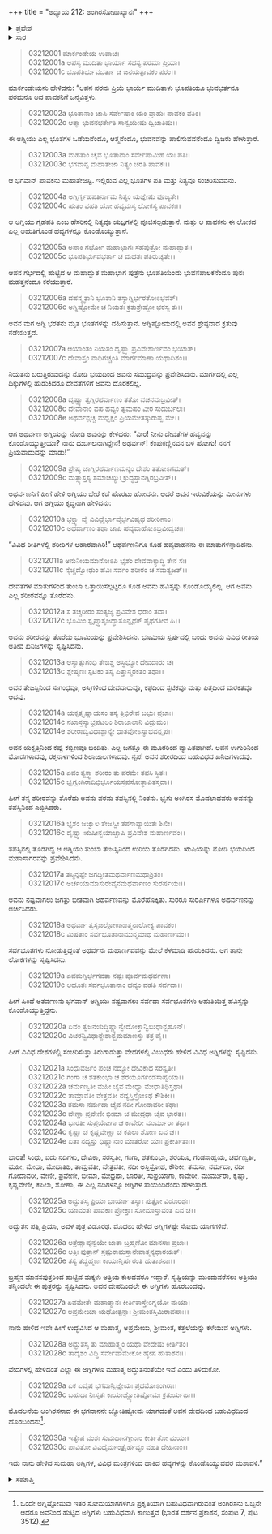 +++
title = "ಅಧ್ಯಾಯ 212: ಅಂಗಿರಸೋಪಾಖ್ಯಾನಃ"
+++

<details><summary>ಪ್ರವೇಶ</summary>


।।   ಓಂ ಓಂ ನಮೋ ನಾರಾಯಣಾಯ।।   ಶ್ರೀ ವೇದವ್ಯಾಸಾಯ ನಮಃ ।।

ಶ್ರೀ ಕೃಷ್ಣದ್ವೈಪಾಯನ ವೇದವ್ಯಾಸ ವಿರಚಿತ  

**ಶ್ರೀ ಮಹಾಭಾರತ**

**ಆರಣ್ಯಕ ಪರ್ವ**

**ಮಾರ್ಕಂಡೇಯಸಮಸ್ಯಾ ಪರ್ವ**

**ಅಧ್ಯಾಯ 212**

</details>


<details><summary>ಸಾರ</summary>

ಅಗ್ನಿಯು ನೀರನ್ನು ಪ್ರವೇಶಿಸಿದುದು, ಪುನಃ ಅಥರ್ವಾಂಗಿರಸನ ಮೂಲಕ ಪ್ರಕಟವಾದುದು (1-30).

</details>


> 03212001 ಮಾರ್ಕಂಡೇಯ ಉವಾಚ।  
03212001a ಆಪಸ್ಯ ಮುದಿತಾ ಭಾರ್ಯಾ ಸಹಸ್ಯ ಪರಮಾ ಪ್ರಿಯಾ।  
03212001c ಭೂಪತಿರ್ಭುವಭರ್ತಾ ಚ ಜನಯತ್ಪಾವಕಂ ಪರಂ।।

ಮಾರ್ಕಂಡೇಯನು ಹೇಳಿದನು: “ಆಪನ ಪರಮ ಪ್ರಿಯೆ ಭಾರ್ಯೆ ಮುದಿತಾಳು ಭೂಪತಿಯೂ ಭುವಭರ್ತನೂ ಪರಮನೂ ಆದ ಪಾವಕನಿಗೆ ಜನ್ಮವಿತ್ತಳು.

> 03212002a ಭೂತಾನಾಂ ಚಾಪಿ ಸರ್ವೇಷಾಂ ಯಂ ಪ್ರಾಹುಃ ಪಾವಕಂ ಪತಿಂ।  
03212002c ಆತ್ಮಾ ಭುವನಭರ್ತೇತಿ ಸಾನ್ವಯೇಷು ದ್ವಿಜಾತಿಷು।।

ಈ ಅಗ್ನಿಯು ಎಲ್ಲ ಭೂತಗಳ ಒಡೆಯನೆಂದೂ, ಆತ್ಮನೆಂದೂ, ಭುವನವನ್ನು ಪಾಲಿಸುವವನೆಂದೂ ದ್ವಿಜರು ಹೇಳುತ್ತಾರೆ.

> 03212003a ಮಹತಾಂ ಚೈವ ಭೂತಾನಾಂ ಸರ್ವೇಷಾಮಿಹ ಯಃ ಪತಿಃ।  
03212003c ಭಗವಾನ್ಸ ಮಹಾತೇಜಾ ನಿತ್ಯಂ ಚರತಿ ಪಾವಕಃ।।

ಆ ಭಗವಾನ್ ಪಾವಕನು ಮಹಾತೇಜಸ್ವಿ. ಇಲ್ಲಿರುವ ಎಲ್ಲ ಭೂತಗಳ ಪತಿ ಮತ್ತು ನಿತ್ಯವೂ ಸಂಚರಿಸುವವನು.

> 03212004a ಅಗ್ನಿರ್ಗೃಹಪತಿರ್ನಾಮ ನಿತ್ಯಂ ಯಜ್ಞೇಷು ಪೂಜ್ಯತೇ।  
03212004c ಹುತಂ ವಹತಿ ಯೋ ಹವ್ಯಮಸ್ಯ ಲೋಕಸ್ಯ ಪಾವಕಃ।।

ಆ ಅಗ್ನಿಯು ಗೃಹಪತಿ ಎಂಬ ಹೆಸರಿನಲ್ಲಿ ನಿತ್ಯವೂ ಯಜ್ಞಗಳಲ್ಲಿ ಪೂಜಿಸಲ್ಪಡುತ್ತಾನೆ. ಮತ್ತು ಆ ಪಾವಕನು ಈ ಲೋಕದ ಎಲ್ಲ ಆಹುತಿಗೊಂಡ ಹವ್ಯಗಳನ್ನೂ ಕೊಂಡೊಯ್ಯುತ್ತಾನೆ.

> 03212005a ಅಪಾಂ ಗರ್ಭೋ ಮಹಾಭಾಗಃ ಸಹಪುತ್ರೋ ಮಹಾದ್ಭುತಃ।   
03212005c ಭೂಪತಿರ್ಭುವಭರ್ತಾ ಚ ಮಹತಃ ಪತಿರುಚ್ಯತೇ।।

ಆಪನ ಗರ್ಭದಲ್ಲಿ ಹುಟ್ಟಿದ ಆ ಮಹಾದ್ಭುತ ಮಹಾಭಾಗ ಪುತ್ರನು ಭೂಪತಿಯೆಂದು ಭುವನಪಾಲಕನೆಂದೂ ಪುನಃ ಮಹತ್ತನೆಂದೂ ಕರೆಯುತ್ತಾರೆ.

> 03212006a ದಹನ್ಮೃತಾನಿ ಭೂತಾನಿ ತಸ್ಯಾಗ್ನಿರ್ಭರತೋಽಭವತ್।  
03212006c ಅಗ್ನಿಷ್ಟೋಮೇ ಚ ನಿಯತಃ ಕ್ರತುಶ್ರೇಷ್ಠೋ ಭರಸ್ಯ ತು।।

ಅವನ ಮಗ ಅಗ್ನಿ ಭರತನು ಮೃತ ಭೂತಗಳನ್ನು ದಹಿಸುತ್ತಾನೆ. ಅಗ್ನಿಷ್ಟೋಮದಲ್ಲಿ ಅವನ ಶ್ರೇಷ್ಠವಾದ ಕ್ರತುವು ನಡೆಯುತ್ತದೆ.

> 03212007a ಆಯಾಂತಂ ನಿಯತಂ ದೃಷ್ಟ್ವಾ ಪ್ರವಿವೇಶಾರ್ಣವಂ ಭಯಾತ್।  
03212007c ದೇವಾಸ್ತಂ ನಾಧಿಗಚ್ಚಂತಿ ಮಾರ್ಗಮಾಣಾ ಯಥಾದಿಶಂ।।

ನಿಯತನು ಬರುತ್ತಿರುವುದನ್ನು ನೋಡಿ ಭಯದಿಂದ ಅವನು ಸಮುದ್ರವನ್ನು ಪ್ರವೇಶಿಸಿದನು. ಮಾರ್ಗದಲ್ಲಿ ಎಲ್ಲ ದಿಕ್ಕುಗಳಲ್ಲಿ ಹುಡುಕಿದರೂ ದೇವತೆಗಳಿಗೆ ಅವನು ದೊರಕಲಿಲ್ಲ.

> 03212008a ದೃಷ್ಟ್ವಾ ತ್ವಗ್ನಿರಥರ್ವಾಣಂ ತತೋ ವಚನಮಬ್ರವೀತ್।  
03212008c ದೇವಾನಾಂ ವಹ ಹವ್ಯಂ ತ್ವಮಹಂ ವೀರ ಸುದುರ್ಬಲಃ।  
03212008e ಅಥರ್ವನ್ಗಚ್ಚ ಮಧ್ವಕ್ಷಂ ಪ್ರಿಯಮೇತತ್ಕುರುಷ್ವ ಮೇ।।

ಆಗ ಅಥರ್ವಣ ಅಗ್ನಿಯನ್ನು ನೋಡಿ ಅವನನ್ನು ಕೇಳಿದರು: “ವೀರ! ನೀನು ದೇವತೆಗಳ ಹವ್ಯವನ್ನು ಕೊಂಡೊಯ್ಯುತ್ತೀಯಾ? ನಾನು ದುರ್ಬಲನಾಗಿದ್ದೇನೆ! ಅಥರ್ವನ್! ಕೆಂಪುಕಣ್ಣಿನವನ ಬಳಿ ಹೋಗು! ನನಗೆ ಪ್ರಿಯವಾದುದನ್ನು ಮಾಡು!”

> 03212009a ಪ್ರೇಷ್ಯ ಚಾಗ್ನಿರಥರ್ವಾಣಮನ್ಯಂ ದೇಶಂ ತತೋಽಗಮತ್।  
03212009c ಮತ್ಸ್ಯಾಸ್ತಸ್ಯ ಸಮಾಚಖ್ಯುಃ ಕ್ರುದ್ಧಸ್ತಾನಗ್ನಿರಬ್ರವೀತ್।।

ಅಥರ್ವಣನಿಗೆ ಹೀಗೆ ಹೇಳಿ ಅಗ್ನಿಯು ಬೇರೆ ಕಡೆ ಹೊರಟು ಹೋದನು. ಆದರೆ ಅವನ ಇರುವಿಕೆಯನ್ನು ಮೀನುಗಳು ಹೇಳಿದವು. ಆಗ ಅಗ್ನಿಯು ಕೃದ್ಧನಾಗಿ ಹೇಳಿದನು:

> 03212010a ಭಕ್ಷ್ಯಾ ವೈ ವಿವಿಧೈರ್ಭಾವೈರ್ಭವಿಷ್ಯಥ ಶರೀರಿಣಾಂ।  
03212010c ಅಥರ್ವಾಣಂ ತಥಾ ಚಾಪಿ ಹವ್ಯವಾಹೋಽಬ್ರವೀದ್ವಚಃ।।

“ವಿವಿಧ ರೀತಿಗಳಲ್ಲಿ ಶರೀರಿಗಳ ಆಹಾರವಾಗಿರಿ!” ಅಥರ್ವಣನಿಗೂ ಕೂಡ ಹವ್ಯವಾಹನನು ಈ ಮಾತುಗಳನ್ನಾಡಿದನು.

> 03212011a ಅನುನೀಯಮಾನೋಽಪಿ ಭೃಶಂ ದೇವವಾಕ್ಯಾದ್ಧಿ ತೇನ ಸಃ।  
03212011c ನೈಚ್ಚದ್ವೋಢುಂ ಹವಿಃ ಸರ್ವಂ ಶರೀರಂ ಚ ಸಮತ್ಯಜತ್।।

ದೇವತೆಗಳ ಮಾತುಗಳಿಂದ ತುಂಬಾ ಒತ್ತಾಯಿಸಲ್ಪಟ್ಟರೂ ಕೂಡ ಅವನು ಹವಿಸ್ಸನ್ನು ಕೊಂಡೊಯ್ಯಲಿಲ್ಲ. ಆಗ ಅವನು ಎಲ್ಲ ಶರೀರವನ್ನೂ ತೊರೆದನು.

> 03212012a ಸ ತಚ್ಚರೀರಂ ಸಂತ್ಯಜ್ಯ ಪ್ರವಿವೇಶ ಧರಾಂ ತದಾ।  
03212012c ಭೂಮಿಂ ಸ್ಪೃಷ್ಟ್ವಾಸೃಜದ್ಧಾತೂನ್ಪೃಥಕ್ ಪೃಥಗತೀವ ಹಿ।।

ಅವನು ಶರೀರವನ್ನು ತೊರೆದು ಭೂಮಿಯನ್ನು ಪ್ರವೇಶಿಸಿದನು. ಭೂಮಿಯ ಸ್ಪರ್ಷದಲ್ಲಿ ಬಂದು ಅವನು ವಿವಿಧ ರೀತಿಯ ಅತೀವ ಖನಿಜಗಳನ್ನು ಸೃಷ್ಟಿಸಿದನು.

> 03212013a ಆಸ್ಯಾತ್ಸುಗಂಧಿ ತೇಜಶ್ಚ ಅಸ್ಥಿಭ್ಯೋ ದೇವದಾರು ಚ।  
03212013c ಶ್ಲೇಷ್ಮಣಃ ಸ್ಫಟಿಕಂ ತಸ್ಯ ಪಿತ್ತಾನ್ಮರಕತಂ ತಥಾ।।

ಅವನ ತೇಜಸ್ಸಿನಿಂದ ಸುಗಂಧವೂ, ಅಸ್ತಿಗಳಿಂದ ದೇವದಾರುವೂ, ಕಫದಿಂದ ಸ್ಪಟಿಕವೂ ಮತ್ತು ಪಿತ್ತದಿಂದ ಮರಕತವೂ ಆದವು.

> 03212014a ಯಕೃತ್ಕೃಷ್ಣಾಯಸಂ ತಸ್ಯ ತ್ರಿಭಿರೇವ ಬಭುಃ ಪ್ರಜಾಃ।  
03212014c ನಖಾಸ್ತಸ್ಯಾಭ್ರಪಟಲಂ ಶಿರಾಜಾಲಾನಿ ವಿದ್ರುಮಂ।  
03212014e ಶರೀರಾದ್ವಿವಿಧಾಶ್ಚಾನ್ಯೇ ಧಾತವೋಽಸ್ಯಾಭವನ್ನೃಪ।।

ಅವನ ಯಕೃತ್ತಿನಿಂದ ಕಪ್ಪು ಕಬ್ಬಿಣವೂ ಬಂದಿತು. ಎಲ್ಲ ಜಗತ್ತೂ ಈ ಮೂರರಿಂದ ವ್ಯಾಪಿತವಾಗಿದೆ. ಅವನ ಉಗುರಿನಿಂದ ಮೋಡಗಳಾದವು, ರಕ್ತನಾಳಗಳಿಂದ ಶಿಲಾಜಾಲಗಳಾದವು. ನೃಪ! ಅವನ ಶರೀರದಿಂದ ಬಹುವಿಧದ ಖನಿಜಗಳಾದವು.

> 03212015a ಏವಂ ತ್ಯಕ್ತ್ವಾ ಶರೀರಂ ತು ಪರಮೇ ತಪಸಿ ಸ್ಥಿತಃ।   
03212015c ಭೃಗ್ವಂಗಿರಾದಿಭಿರ್ಭೂಯಸ್ತಪಸೋತ್ಥಾಪಿತಸ್ತದಾ।।

ಹೀಗೆ ತನ್ನ ಶರೀರವನ್ನು ತೊರೆದು ಅವನು ಪರಮ ತಪಸ್ಸಿನಲ್ಲಿ ನಿಂತನು. ಭೃಗು ಅಂಗಿರಸ ಮೊದಲಾದವರು ಅವನನ್ನು ತಪಸ್ಸಿನಿಂದ ಎಬ್ಬಿಸಿದರು.

> 03212016a ಭೃಶಂ ಜಜ್ವಾಲ ತೇಜಸ್ವೀ ತಪಸಾಪ್ಯಾಯಿತಃ ಶಿಖೀ।  
03212016c ದೃಷ್ಟ್ವಾ ಋಷೀನ್ಭಯಾಚ್ಚಾಪಿ ಪ್ರವಿವೇಶ ಮಹಾರ್ಣವಂ।।

ತಪಸ್ಸಿನಲ್ಲಿ ತೊಡಗಿದ್ದ ಆ ಅಗ್ನಿಯು ತುಂಬಾ ತೇಜಸ್ಸಿನಿಂದ ಉರಿಯ ತೊಡಗಿದನು. ಋಷಿಯನ್ನು ನೋಡಿ ಭಯದಿಂದ ಮಹಾಸಾಗರವನ್ನು ಪ್ರವೇಶಿಸಿದನು.

> 03212017a ತಸ್ಮಿನ್ನಷ್ಟೇ ಜಗದ್ಭೀತಮಥರ್ವಾಣಮಥಾಶ್ರಿತಂ।  
03212017c ಅರ್ಚಯಾಮಾಸುರೇವೈನಮಥರ್ವಾಣಂ ಸುರರ್ಷಯಃ।।

ಅವನು ನಷ್ಟವಾಗಲು ಜಗತ್ತು ಭೀತವಾಗಿ ಅಥರ್ವಣವನ್ನು ಮೊರೆಹೊಕ್ಕಿತು. ಸುರರೂ ಸುರರ್ಷಿಗಳೂ ಅಥರ್ವಣನನ್ನು ಅರ್ಚಿಸಿದರು.

> 03212018a ಅಥರ್ವಾ ತ್ವಸೃಜಲ್ಲೋಕಾನಾತ್ಮನಾಲೋಕ್ಯ ಪಾವಕಂ।  
03212018c ಮಿಷತಾಂ ಸರ್ವಭೂತಾನಾಮುನ್ಮಮಾಥ ಮಹಾರ್ಣವಂ।।

ಸರ್ವಭೂತಗಳು ನೋಡುತ್ತಿದ್ದಂತೆ ಅಥರ್ವನು ಮಹಾರ್ಣವವನ್ನು ಮೇಲೆ ಕೆಳಮಾಡಿ ಹುಡುಕಿದನು. ಆಗ ತಾನೇ ಲೋಕಗಳನ್ನು ಸೃಷ್ಟಿಸಿದನು.

> 03212019a ಏವಮಗ್ನಿರ್ಭಗವತಾ ನಷ್ಟಃ ಪೂರ್ವಮಥರ್ವಣಾ।   
03212019c ಆಹೂತಃ ಸರ್ವಭೂತಾನಾಂ ಹವ್ಯಂ ವಹತಿ ಸರ್ವದಾ।।

ಹೀಗೆ ಹಿಂದೆ ಅತರ್ವಣನು ಭಗವಾನ್ ಅಗ್ನಿಯು ನಷ್ಟವಾಗಲು ಸರ್ವದಾ ಸರ್ವಭೂತಗಳು ಆಹುತಿಯಿತ್ತ ಹವಿಸ್ಸನ್ನು ಕೊಂಡೊಯ್ಯುತ್ತಿದ್ದನು.

> 03212020a ಏವಂ ತ್ವಜನಯದ್ಧಿಷ್ಣ್ಯಾನ್ವೇದೋಕ್ತಾನ್ವಿಬುಧಾನ್ಬಹೂನ್।  
03212020c ವಿಚರನ್ವಿವಿಧಾನ್ದೇಶಾನ್ಭ್ರಮಮಾಣಸ್ತು ತತ್ರ ವೈ।।

ಹೀಗೆ ವಿವಿಧ ದೇಶಗಳಲ್ಲಿ ಸಂಚರಿಸುತ್ತಾ ತಿರುಗಾಡುತ್ತಾ ವೇದಗಳಲ್ಲಿ ವಿಬುಧರು ಹೇಳಿದ ವಿವಿಧ ಅಗ್ನಿಗಳನ್ನು ಸೃಷ್ಟಿದನು.

> 03212021a ಸಿಂಧುವರ್ಜಂ ಪಂಚ ನದ್ಯೋ ದೇವಿಕಾಥ ಸರಸ್ವತೀ।  
03212021c ಗಂಗಾ ಚ ಶತಕುಂಭಾ ಚ ಶರಯೂರ್ಗಂಡಸಾಹ್ವಯಾ।।  
03212022a ಚರ್ಮಣ್ವತೀ ಮಹೀ ಚೈವ ಮೇಧ್ಯಾ ಮೇಧಾತಿಥಿಸ್ತಥಾ।   
03212022c ತಾಮ್ರಾವತೀ ವೇತ್ರವತೀ ನದ್ಯಸ್ತಿಸ್ರೋಽಥ ಕೌಶಿಕೀ।।  
03212023a ತಮಸಾ ನರ್ಮದಾ ಚೈವ ನದೀ ಗೋದಾವರೀ ತಥಾ।  
03212023c ವೇಣ್ಣಾ ಪ್ರವೇಣೀ ಭೀಮಾ ಚ ಮೇದ್ರಥಾ ಚೈವ ಭಾರತ।।   
03212024a ಭಾರತೀ ಸುಪ್ರಯೋಗಾ ಚ ಕಾವೇರೀ ಮುರ್ಮುರಾ ತಥಾ।  
03212024c ಕೃಷ್ಣಾ ಚ ಕೃಷ್ಣವೇಣ್ಣಾ ಚ ಕಪಿಲಾ ಶೋಣ ಏವ ಚ।।  
03212024e ಏತಾ ನದ್ಯಸ್ತು ಧಿಷ್ಣ್ಯಾನಾಂ ಮಾತರೋ ಯಾಃ ಪ್ರಕೀರ್ತಿತಾಃ।।

ಭಾರತ! ಸಿಂಧು, ಐದು ನದಿಗಳು, ದೇವಿಕಾ, ಸರಸ್ವತೀ, ಗಂಗಾ, ಶತಕುಂಭಾ, ಶರಯೂ, ಗಂಡಸಾಹ್ವಯ, ಚರ್ವಣ್ವತೀ, ಮಹೀ, ಮೇಧಾ, ಮೇಧಾತಿಥಿ, ತಾಮ್ರವತೀ, ವೇತ್ರವತೀ, ನದೀ ಅಸ್ತಿಸ್ರೋಥ, ಕೌಶಿಕೀ, ತಮಸಾ, ನರ್ಮದಾ, ನದೀ ಗೋದಾವರೀ, ವೇಣೀ, ಪ್ರವೇಣೀ, ಭೀಮಾ, ಮೇದ್ರಥಾ, ಭಾರತೀ, ಸುಪ್ರಯಾಗಾ, ಕಾವೇರೀ, ಮುರ್ಮುರಾ, ಕೃಷ್ಣಾ, ಕೃಷ್ಣವೇಣೀ, ಕಪಿಲಾ, ಶೋಣಾ, ಈ ಎಲ್ಲ ನದಿಗಳನ್ನೂ ಅಗ್ನಿಗಳ ತಾಯಂದಿರೆಂದು ಹೇಳುತ್ತಾರೆ.

> 03212025a ಅದ್ಭುತಸ್ಯ ಪ್ರಿಯಾ ಭಾರ್ಯಾ ತಸ್ಯಾಃ ಪುತ್ರೋ ವಿಡೂರಥಃ।  
03212025c ಯಾವಂತಃ ಪಾವಕಾಃ ಪ್ರೋಕ್ತಾಃ ಸೋಮಾಸ್ತಾವಂತ ಏವ ಚ।।

ಅದ್ಭುತನ ಪತ್ನಿ ಪ್ರಿಯಾ, ಅವಳ ಪುತ್ರ ವಿಡೂರಥ. ಮೊದಲು ಹೇಳಿದ ಅಗ್ನಿಗಳಷ್ಟೇ ಸೋಮ ಯಾಗಗಳಿವೆ.

> 03212026a ಅತ್ರೇಶ್ಚಾಪ್ಯನ್ವಯೇ ಜಾತಾ ಬ್ರಹ್ಮಣೋ ಮಾನಸಾಃ ಪ್ರಜಾಃ।  
03212026c ಅತ್ರಿಃ ಪುತ್ರಾನ್ ಸ್ರಷ್ಟುಕಾಮಸ್ತಾನೇವಾತ್ಮನ್ಯಧಾರಯತ್।  
03212026e ತಸ್ಯ ತದ್ಬ್ರಹ್ಮಣಃ ಕಾಯಾನ್ನಿರ್ಹರಂತಿ ಹುತಾಶನಾಃ।।

ಬ್ರಹ್ಮನ ಮಾನಸಪುತ್ರರಿಂದ ಹುಟ್ಟಿದ ಮಕ್ಕಳು ಅತ್ರಿಯ ಕುಲದವರೂ ಇದ್ದಾರೆ. ಸೃಷ್ಟಿಯನ್ನು ಮುಂದುವರೆಸಲು ಅತ್ರಿಯು ತನ್ನಿಂದಲೇ ಈ ಪುತ್ರರನ್ನು ಸೃಷ್ಟಿಸಿದನು. ಅವನ ದೇಹದಿಂದಲೇ ಈ ಅಗ್ನಿಗಳು ಹೊರಬಂದವು.

> 03212027a ಏವಮೇತೇ ಮಹಾತ್ಮಾನಃ ಕೀರ್ತಿತಾಸ್ತೇಽಗ್ನಯೋ ಮಯಾ।  
03212027c ಅಪ್ರಮೇಯಾ ಯಥೋತ್ಪನ್ನಾಃ ಶ್ರೀಮಂತಸ್ತಿಮಿರಾಪಹಾಃ।।

ನಾನು ಹೇಳಿದ ಇವೇ ಹೀಗೆ ಉದ್ಭವಿಸಿದ ಆ ಮಹಾತ್ಮ, ಅಪ್ರಮೇಯ, ಶ್ರೀಮಂತ, ಕತ್ತಲೆಯನ್ನು ಕಳೆಯುವ ಅಗ್ನಿಗಳು.

> 03212028a ಅದ್ಭುತಸ್ಯ ತು ಮಾಹಾತ್ಮ್ಯಂ ಯಥಾ ವೇದೇಷು ಕೀರ್ತಿತಂ।  
03212028c ತಾದೃಶಂ ವಿದ್ಧಿ ಸರ್ವೇಷಾಮೇಕೋ ಹ್ಯೇಷ ಹುತಾಶನಃ।।

ವೇದಗಳಲ್ಲಿ ಹೇಳಿದಂತೆ ಎಲ್ಲಾ ಈ ಅಗ್ನಿಗಳೂ ಮಹಾತ್ಮ ಅದ್ಭುತನಂತೆಯೇ ಇವೆ ಎಂದು ತಿಳಿದುಕೋ.

> 03212029a ಏಕ ಏವೈಷ ಭಗವಾನ್ವಿಜ್ಞೇಯಃ ಪ್ರಥಮೋಽಂಗಿರಾಃ।  
03212029c ಬಹುಧಾ ನಿಃಸೃತಃ ಕಾಯಾಜ್ಜ್ಯೋತಿಷ್ಟೋಮಃ ಕ್ರತುರ್ಯಥಾ।।

ಮೊದಲನೆಯ ಅಂಗಿರಸನಾದ ಈ ಭಗವಾನನೇ ಜ್ಯೋತಿಷ್ಠೋಮ ಯಾಗದಂತೆ ಅವನ ದೇಹದಿಂದ ಬಹುವಿಧದಿಂದ ಹೊರಬಂದನು[^1].

> 03212030a ಇತ್ಯೇಷ ವಂಶಃ ಸುಮಹಾನಗ್ನೀನಾಂ ಕೀರ್ತಿತೋ ಮಯಾ।  
03212030c ಪಾವಿತೋ ವಿವಿಧೈರ್ಮಂತ್ರೈರ್ಹವ್ಯಂ ವಹತಿ ದೇಹಿನಾಂ।।

ಇದು ನಾನು ಹೇಳಿದ ಸುಮಹಾ ಅಗ್ನಿಗಳ, ವಿವಿಧ ಮಂತ್ರಗಳಿಂದ ಹಾಕಿದ ಹವ್ಯಗಳನ್ನು ಕೊಂಡೊಯ್ಯುವವರ ವಂಶಾವಳಿ.”


<details><summary>ಸಮಾಪ್ತಿ</summary>


ಇತಿ ಶ್ರೀ ಮಹಾಭಾರತೇ ಆರಣ್ಯಕ ಪರ್ವಣಿ ಮಾರ್ಕಂಡೇಯಸಮಸ್ಯಾ ಪರ್ವಣಿ ಅಂಗಿರಸೋಪಾಖ್ಯಾನೇ ಅಗ್ನಿಸಮುದ್ಭವೇ ದ್ವಾದಶಾಧಿಕದ್ವಿಶತತಮೋಽಧ್ಯಾಯಃ।  
ಇದು ಮಹಾಭಾರತದ ಆರಣ್ಯಕ ಪರ್ವದಲ್ಲಿ ಮಾರ್ಕಂಡೇಯಸಮಸ್ಯಾ ಪರ್ವದಲ್ಲಿ ಅಂಗಿರಸೋಪಾಖ್ಯಾನದಲ್ಲಿ ಅಗ್ನಿಸಮುದ್ಭವದಲ್ಲಿ ಇನ್ನೂರಾಹನ್ನೆರಡನೆಯ ಅಧ್ಯಾಯವು.


</details>

[^1]: ಒಂದೇ ಅಗ್ನಿಷ್ಟೋಮವು ಇತರ ಸೋಮಯಾಗಗಳಿಗೂ ಪ್ರಕೃತಿಯಾಗಿ ಬಹುವಿಧವಾಗಿರುವಂತೆ ಅಂಗಿರಸನು ಒಬ್ಬನೇ ಆದರೂ ಅವನಿಂದ ಹುಟ್ಟಿದ ಅಗ್ನಿಗಳು ಬಹುವಿಧವಾಗಿ ಕಾಣುತ್ತವೆ (ಭಾರತ ದರ್ಶನ ಪ್ರಕಾಶನ, ಸಂಪುಟ 7, ಪುಟ 3512).

